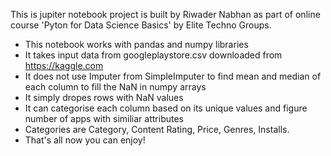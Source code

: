 This is jupiter notebook project is built by Riwader Nabhan as part of online course 'Pyton for Data Science Basics' by Elite Techno Groups.

* This notebook works with pandas and numpy libraries
* It takes input data from googleplaystore.csv downloaded from https://kaggle.com
* It does not use Imputer from SimpleImputer to find mean and median of each column to fill the NaN in numpy arrays
* It simply dropes rows with NaN values
* It can categorise each column based on its unique values and figure number of apps with similiar attributes
* Categories are Category, Content Rating, Price, Genres, Installs.
* That's all now you can enjoy!
